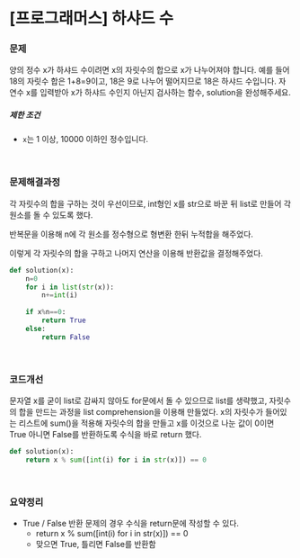 # [프로그래머스] 하샤드 수 

### 문제

양의 정수 x가 하샤드 수이려면 x의 자릿수의 합으로 x가 나누어져야 합니다. 예를 들어 18의 자릿수 합은 1+8=9이고, 18은 9로 나누어 떨어지므로 18은 하샤드 수입니다. 자연수 x를 입력받아 x가 하샤드 수인지 아닌지 검사하는 함수, solution을 완성해주세요.

##### 제한 조건

- `x`는 1 이상, 10000 이하인 정수입니다.

</br>

### 문제해결과정

각 자릿수의 합을 구하는 것이 우선이므로, int형인 x를 str으로 바꾼 뒤 list로 만들어 각 원소를 돌 수 있도록 했다.

반복문을 이용해 n에 각 원소를 정수형으로 형변환 한뒤 누적합을 해주었다.

이렇게 각 자릿수의 합을 구하고 나머지 연산을 이용해 반환값을 결정해주었다.

```python
def solution(x):
    n=0
    for i in list(str(x)):
        n+=int(i)
    
    if x%n==0:
        return True
    else:
        return False
```

</br>

### 코드개선

문자열 x를 굳이 list로 감싸지 않아도 for문에서 돌 수 있으므로 list를 생략했고, 자릿수의 합을 만드는 과정을 list comprehension을 이용해 만들었다. x의 자릿수가 들어있는 리스트에 sum()을 적용해 자릿수의 합을 만들고 x를 이것으로 나눈 값이 0이면 True 아니면 False를 반환하도록 수식을 바로 return 했다.

```python
def solution(x):
    return x % sum([int(i) for i in str(x)]) == 0
```



</br>

### 요약정리

* True / False 반환 문제의 경우 수식을 return문에 작성할 수 있다.
  * return x % sum([int(i) for i in str(x)]) == 0
  * 맞으면 True, 틀리면 False를 반환함